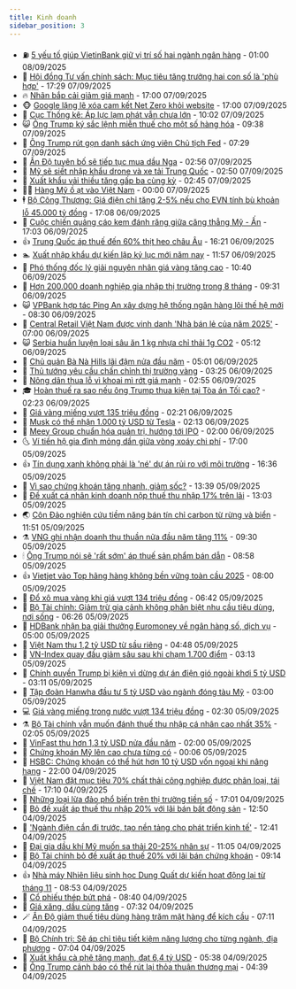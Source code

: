 ```yaml
---
title: Kinh doanh
sidebar_position: 3
---
```


<!-- vnexpress-kinh-doanh:START -->
- ⛽️ [5 yếu tố giúp VietinBank giữ vị trí số hai ngành ngân hàng](https://vnexpress.net/5-yeu-to-giup-vietinbank-giu-vi-tri-so-hai-nganh-ngan-hang-4935629.html) - 01:00 08/09/2025
- 🐲 [Hội đồng Tư vấn chính sách: Mục tiêu tăng trưởng hai con số là &#39;phù hợp&#39;](https://vnexpress.net/hoi-dong-tu-van-chinh-sach-muc-tieu-tang-truong-hai-con-so-la-phu-hop-4936243.html) - 17:29 07/09/2025
- 🔥 [Nhãn bắp cải giảm giá mạnh](https://vnexpress.net/nhan-bap-cai-giam-gia-manh-4936105.html) - 17:00 07/09/2025
- 🐵 [Google lặng lẽ xóa cam kết Net Zero khỏi website](https://vnexpress.net/google-lang-le-xoa-cam-ket-net-zero-khoi-website-4936089.html) - 17:00 07/09/2025
- 🦅 [Cục Thống kê: Áp lực lạm phát vẫn chưa lớn](https://vnexpress.net/cuc-thong-ke-ap-luc-lam-phat-van-chua-lon-4936181.html) - 10:02 07/09/2025
- 😺 [Ông Trump ký sắc lệnh miễn thuế cho một số hàng hóa](https://vnexpress.net/ong-trump-ky-sac-lenh-mien-thue-cho-mot-so-hang-hoa-4936145.html) - 09:38 07/09/2025
- 🤩 [Ông Trump rút gọn danh sách ứng viên Chủ tịch Fed](https://vnexpress.net/ong-trump-rut-gon-danh-sach-ung-vien-chu-tich-fed-4936100.html) - 07:29 07/09/2025
- 🌮 [Ấn Độ tuyên bố sẽ tiếp tục mua dầu Nga](https://vnexpress.net/an-do-tuyen-bo-se-tiep-tuc-mua-dau-nga-4936083.html) - 02:56 07/09/2025
- 🧰 [Mỹ sẽ siết nhập khẩu drone và xe tải Trung Quốc](https://vnexpress.net/my-se-siet-nhap-khau-drone-va-xe-tai-trung-quoc-4936049.html) - 02:50 07/09/2025
- 🤔 [Xuất khẩu vải thiều tăng gấp ba cùng kỳ](https://vnexpress.net/xuat-khau-vai-thieu-tang-gap-ba-cung-ky-4936079.html) - 02:45 07/09/2025
- 🧑‍💻 [Hàng Mỹ ồ ạt vào Việt Nam](https://vnexpress.net/hang-my-o-at-vao-viet-nam-4935958.html) - 00:00 07/09/2025
- 🕴 [Bộ Công Thương: Giá điện chỉ tăng 2-5% nếu cho EVN tính bù khoản lỗ 45.000 tỷ đồng](https://vnexpress.net/bo-cong-thuong-gia-dien-chi-tang-2-5-neu-cho-evn-tinh-bu-khoan-lo-45-000-ty-dong-4936048.html) - 17:08 06/09/2025
- 🦩 [Cuộc chiến quảng cáo kem đánh răng giữa căng thẳng Mỹ - Ấn](https://vnexpress.net/cuoc-chien-quang-cao-kem-danh-rang-giua-cang-thang-my-an-4935992.html) - 17:03 06/09/2025
- 👍 [Trung Quốc áp thuế đến 60% thịt heo châu Âu](https://vnexpress.net/trung-quoc-ap-thue-den-60-thit-heo-chau-au-4936045.html) - 16:21 06/09/2025
- 🏊 [Xuất nhập khẩu dự kiến lập kỷ lục mới năm nay](https://vnexpress.net/xuat-nhap-khau-du-kien-lap-ky-luc-moi-nam-nay-4935969.html) - 11:57 06/09/2025
- 🤡 [Phó thống đốc lý giải nguyên nhân giá vàng tăng cao](https://vnexpress.net/pho-thong-doc-ly-giai-nguyen-nhan-gia-vang-tang-cao-4935981.html) - 10:40 06/09/2025
- 👀 [Hơn 200.000 doanh nghiệp gia nhập thị trường trong 8 tháng](https://vnexpress.net/hon-200-000-doanh-nghiep-gia-nhap-thi-truong-trong-8-thang-4935975.html) - 09:31 06/09/2025
- 😺 [VPBank hợp tác Ping An xây dựng hệ thống ngân hàng lõi thế hệ mới](https://vnexpress.net/vpbank-hop-tac-ping-an-xay-dung-he-thong-ngan-hang-loi-the-he-moi-4935954.html) - 08:30 06/09/2025
- 🦣 [Central Retail Việt Nam được vinh danh &#39;Nhà bán lẻ của năm 2025&#39;](https://vnexpress.net/central-retail-viet-nam-duoc-vinh-danh-nha-ban-le-cua-nam-2025-4935814.html) - 07:00 06/09/2025
- 😺 [Serbia huấn luyện loại sâu ăn 1 kg nhựa chỉ thải 1g CO2](https://vnexpress.net/serbia-huan-luyen-loai-sau-an-1-kg-nhua-chi-thai-1g-co2-4935883.html) - 05:12 06/09/2025
- 💼 [Chủ quản Bà Nà Hills lãi đậm nửa đầu năm](https://vnexpress.net/chu-quan-ba-na-hills-lai-dam-nua-dau-nam-4935823.html) - 05:01 06/09/2025
- 🤗 [Thủ tướng yêu cầu chấn chỉnh thị trường vàng](https://vnexpress.net/thu-tuong-yeu-cau-chan-chinh-thi-truong-vang-4935819.html) - 03:25 06/09/2025
- 👀 [Nông dân thua lỗ vì khoai mì rớt giá mạnh](https://vnexpress.net/nong-dan-thua-lo-vi-khoai-mi-rot-gia-manh-4935565.html) - 02:55 06/09/2025
- 🎓 [Hoàn thuế ra sao nếu ông Trump thua kiện tại Tòa án Tối cao?](https://vnexpress.net/hoan-thue-ra-sao-neu-ong-trump-thua-kien-tai-toa-an-toi-cao-4935633.html) - 02:23 06/09/2025
- 🗽 [Giá vàng miếng vượt 135 triệu đồng](https://vnexpress.net/gia-vang-hom-nay-vuot-135-trieu-dong-4935787.html) - 02:21 06/09/2025
- 🚀 [Musk có thể nhận 1.000 tỷ USD từ Tesla](https://vnexpress.net/musk-co-the-nhan-1-000-ty-usd-tu-tesla-4935783.html) - 02:13 06/09/2025
- 🤗 [Meey Group chuẩn hóa quản trị, hướng tới IPO](https://vnexpress.net/meey-group-chuan-hoa-quan-tri-huong-toi-ipo-4934829.html) - 02:00 06/09/2025
- 🌜 [Ví tiền hộ gia đình mỏng dần giữa vòng xoáy chi phí](https://vnexpress.net/vi-tien-ho-gia-dinh-mong-dan-giua-vong-xoay-chi-phi-4933392.html) - 17:00 05/09/2025
- 👍 [Tín dụng xanh không phải là &#39;né&#39; dự án rủi ro với môi trường](https://vnexpress.net/tin-dung-xanh-khong-phai-la-ne-du-an-rui-ro-voi-moi-truong-4935677.html) - 16:36 05/09/2025
- 🤖 [Vì sao chứng khoán tăng nhanh, giảm sốc?](https://vnexpress.net/vi-sao-chung-khoan-tang-nhanh-giam-soc-4935697.html) - 13:39 05/09/2025
- 🫣 [Đề xuất cá nhân kinh doanh nộp thuế thu nhập 17% trên lãi](https://vnexpress.net/de-xuat-ca-nhan-kinh-doanh-nop-thue-thu-nhap-17-tren-lai-4935682.html) - 13:03 05/09/2025
- 🌏 [Côn Đảo nghiên cứu tiềm năng bán tín chỉ carbon từ rừng và biển](https://vnexpress.net/con-dao-nghien-cuu-tiem-nang-ban-tin-chi-carbon-tu-rung-va-bien-4935689.html) - 11:51 05/09/2025
- ⚗️ [VNG ghi nhận doanh thu thuần nửa đầu năm tăng 11%](https://vnexpress.net/vng-ghi-nhan-doanh-thu-thuan-nua-dau-nam-tang-11-4935631.html) - 09:30 05/09/2025
- 🕯 [Ông Trump nói sẽ &#39;rất sớm&#39; áp thuế sản phẩm bán dẫn](https://vnexpress.net/ong-trump-noi-se-rat-som-ap-thue-san-pham-ban-dan-4935596.html) - 08:58 05/09/2025
- 👍 [Vietjet vào Top hãng hàng không bền vững toàn cầu 2025](https://vnexpress.net/vietjet-vao-top-hang-hang-khong-ben-vung-toan-cau-2025-4935573.html) - 08:00 05/09/2025
- 🤠 [Đổ xô mua vàng khi giá vượt 134 triệu đồng](https://vnexpress.net/do-xo-mua-vang-khi-gia-vuot-134-trieu-dong-4935512.html) - 06:42 05/09/2025
- 🌊 [Bộ Tài chính: Giảm trừ gia cảnh không phân biệt nhu cầu tiêu dùng, nơi sống](https://vnexpress.net/bo-tai-chinh-giam-tru-gia-canh-khong-phan-biet-nhu-cau-tieu-dung-noi-song-4935421.html) - 06:26 05/09/2025
- 🌈 [HDBank nhận ba giải thưởng Euromoney về ngân hàng số, dịch vụ](https://vnexpress.net/hdbank-nhan-ba-giai-thuong-euromoney-ve-ngan-hang-so-dich-vu-4935397.html) - 05:00 05/09/2025
- 🥳 [Việt Nam thu 1,2 tỷ USD từ sầu riêng](https://vnexpress.net/viet-nam-thu-1-2-ty-usd-tu-sau-rieng-4935372.html) - 04:48 05/09/2025
- 🐻 [VN-Index quay đầu giảm sâu sau khi chạm 1.700 điểm](https://vnexpress.net/chung-khoan-ngay-5-9-4935400.html) - 03:13 05/09/2025
- 💫 [Chính quyền Trump bị kiện vì dừng dự án điện gió ngoài khơi 5 tỷ USD](https://vnexpress.net/chinh-quyen-trump-bi-kien-vi-dung-du-an-dien-gio-ngoai-khoi-5-ty-usd-4935310.html) - 03:11 05/09/2025
- 🤩 [Tập đoàn Hanwha đầu tư 5 tỷ USD vào ngành đóng tàu Mỹ](https://vnexpress.net/tap-doan-hanwha-dau-tu-5-ty-usd-vao-nganh-dong-tau-my-4935383.html) - 03:00 05/09/2025
- 💻 [Giá vàng miếng trong nước vượt 134 triệu đồng](https://vnexpress.net/gia-vang-mieng-trong-nuoc-vuot-134-trieu-dong-4935370.html) - 02:30 05/09/2025
- ⚗️ [Bộ Tài chính vẫn muốn đánh thuế thu nhập cá nhân cao nhất 35%](https://vnexpress.net/bo-tai-chinh-van-muon-danh-thue-thu-nhap-ca-nhan-cao-nhat-35-4935292.html) - 02:05 05/09/2025
- 🌈 [VinFast thu hơn 1,3 tỷ USD nửa đầu năm](https://vnexpress.net/vinfast-thu-hon-1-3-ty-usd-nua-dau-nam-4935324.html) - 02:00 05/09/2025
- 🌝 [Chứng khoán Mỹ lên cao chưa từng có](https://vnexpress.net/chung-khoan-my-len-cao-chua-tung-co-4935266.html) - 00:06 05/09/2025
- 🥸 [HSBC: Chứng khoán có thể hút hơn 10 tỷ USD vốn ngoại khi nâng hạng](https://vnexpress.net/hsbc-chung-khoan-co-the-hut-hon-10-ty-usd-von-ngoai-khi-nang-hang-4935142.html) - 22:00 04/09/2025
- 🦆 [Việt Nam đặt mục tiêu 70% chất thải công nghiệp được phân loại, tái chế](https://vnexpress.net/viet-nam-dat-muc-tieu-70-chat-thai-cong-nghiep-duoc-phan-loai-tai-che-4935224.html) - 17:10 04/09/2025
- 🌋 [Những loại lừa đảo phổ biến trên thị trường tiền số](https://vnexpress.net/nhung-loai-lua-dao-pho-bien-tren-thi-truong-tien-so-4925484.html) - 17:01 04/09/2025
- 🦍 [Bỏ đề xuất áp thuế thu nhập 20% với lãi bán bất động sản](https://vnexpress.net/bo-de-xuat-ap-thue-thu-nhap-20-voi-lai-ban-bat-dong-san-4935225.html) - 12:50 04/09/2025
- 🤔 [&#39;Ngành điện cần đi trước, tạo nền tảng cho phát triển kinh tế&#39;](https://vnexpress.net/nganh-dien-can-di-truoc-tao-nen-tang-cho-phat-trien-kinh-te-4935222.html) - 12:41 04/09/2025
- 🧰 [Đại gia dầu khí Mỹ muốn sa thải 20-25% nhân sự](https://vnexpress.net/dai-gia-dau-khi-my-muon-sa-thai-20-25-nhan-su-4935030.html) - 11:05 04/09/2025
- 🌝 [Bộ Tài chính bỏ đề xuất áp thuế 20% với lãi bán chứng khoán](https://vnexpress.net/bo-tai-chinh-bo-de-xuat-ap-thue-20-voi-lai-ban-chung-khoan-4935137.html) - 09:14 04/09/2025
- 👍 [Nhà máy Nhiên liệu sinh học Dung Quất dự kiến hoạt động lại từ tháng 11](https://vnexpress.net/nha-may-nhien-lieu-sinh-hoc-dung-quat-du-kien-hoat-dong-lai-tu-thang-11-4935053.html) - 08:53 04/09/2025
- 🗽 [Cổ phiếu thép bứt phá](https://vnexpress.net/chung-khoan-hom-nay-4-9-co-phieu-thep-buc-pha-4935116.html) - 08:40 04/09/2025
- 🐎 [Giá xăng, dầu cùng tăng](https://vnexpress.net/gia-xang-dau-moi-nhat-hom-nay-4-9-4935024.html) - 07:32 04/09/2025
- 🪄 [Ấn Độ giảm thuế tiêu dùng hàng trăm mặt hàng để kích cầu](https://vnexpress.net/an-do-giam-thue-tieu-dung-hang-tram-mat-hang-de-kich-cau-4934973.html) - 07:11 04/09/2025
- 🎊 [Bộ Chính trị: Sẽ áp chỉ tiêu tiết kiệm năng lượng cho từng ngành, địa phương](https://vnexpress.net/bo-chinh-tri-se-ap-chi-tieu-tiet-kiem-nang-luong-cho-tung-nganh-dia-phuong-4934999.html) - 07:04 04/09/2025
- 🗽 [Xuất khẩu cà phê tăng mạnh, đạt 6,4 tỷ USD](https://vnexpress.net/xuat-khau-ca-phe-tang-manh-dat-6-4-ty-usd-4934904.html) - 05:38 04/09/2025
- 🦩 [Ông Trump cảnh báo có thể rút lại thỏa thuận thương mại](https://vnexpress.net/ong-trump-canh-bao-co-the-rut-lai-thoa-thuan-thuong-mai-4934886.html) - 04:39 04/09/2025<!-- vnexpress-kinh-doanh:END -->
